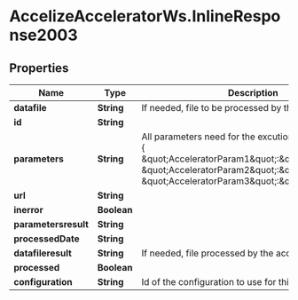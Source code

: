 # AccelizeAcceleratorWs.InlineResponse2003

## Properties
Name | Type | Description | Notes
------------ | ------------- | ------------- | -------------
**datafile** | **String** | If needed, file to be processed by the accelerator. | [optional] 
**id** | **String** |  | [optional] 
**parameters** | **String** | All parameters need for the excution in JSON format : {     \&quot;AcceleratorParam1\&quot;:\&quot;value1\&quot;,    \&quot;AcceleratorParam2\&quot;:\&quot;value2\&quot;,    \&quot;AcceleratorParam3\&quot;:\&quot;value3\&quot;} | [optional] 
**url** | **String** |  | [optional] 
**inerror** | **Boolean** |  | [optional] 
**parametersresult** | **String** |  | [optional] 
**processedDate** | **String** |  | [optional] 
**datafileresult** | **String** | If needed, file  processed by the accelerator. | [optional] 
**processed** | **Boolean** |  | [optional] 
**configuration** | **String** | Id of the configuration to use for this process | 


